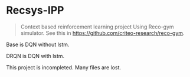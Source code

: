 # Recsys-IPP
> Context based reinforcement learning project
Using Reco-gym simulator. See this in https://github.com/criteo-research/reco-gym.

Base is DQN without lstm.

DRQN is DQN with lstm.

This project is incompleted. Many files are lost.

